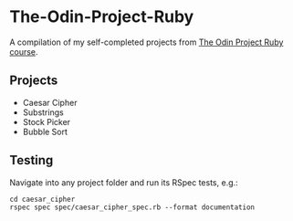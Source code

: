 # The-Odin-Project-Ruby
A compilation of my self-completed projects from [The Odin Project Ruby course](https://www.theodinproject.com/paths/full-stack-ruby-on-rails/courses/ruby-programming).

## Projects
- Caesar Cipher
- Substrings
- Stock Picker
- Bubble Sort

## Testing
Navigate into any project folder and run its RSpec tests, e.g.:
```
cd caesar_cipher
rspec spec spec/caesar_cipher_spec.rb --format documentation
```